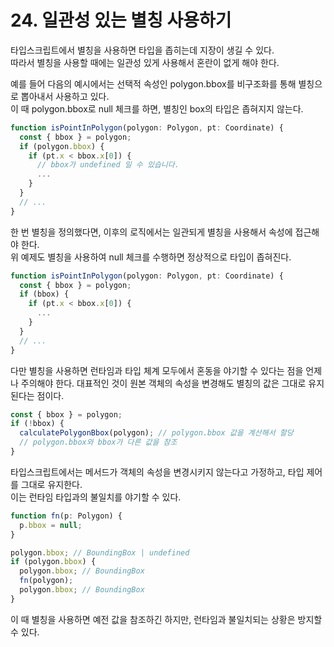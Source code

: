 # 24. 일관성 있는 별칭 사용하기

타입스크립트에서 별칭을 사용하면 타입을 좁히는데 지장이 생길 수 있다.  
따라서 별칭을 사용할 때에는 일관성 있게 사용해서 혼란이 없게 해야 한다.

예를 들어 다음의 예시에서는 선택적 속성인 polygon.bbox를 비구조화를 통해 별칭으로 뽑아내서 사용하고 있다.  
이 때 polygon.bbox로 null 체크를 하면, 별칭인 box의 타입은 좁혀지지 않는다.

```ts
function isPointInPolygon(polygon: Polygon, pt: Coordinate) {
  const { bbox } = polygon;
  if (polygon.bbox) {
    if (pt.x < bbox.x[0]) {
      // bbox가 undefined 일 수 있습니다.
      ...
    }
  }
  // ...
}
```

한 번 별칭을 정의했다면, 이후의 로직에서는 일관되게 별칭을 사용해서 속성에 접근해야 한다.  
위 예제도 별칭을 사용하여 null 체크를 수행하면 정상적으로 타입이 좁혀진다.

```ts
function isPointInPolygon(polygon: Polygon, pt: Coordinate) {
  const { bbox } = polygon;
  if (bbox) {
    if (pt.x < bbox.x[0]) {
      ...
    }
  }
  // ...
}
```

다만 별칭을 사용하면 런타임과 타입 체계 모두에서 혼동을 야기할 수 있다는 점을 언제나 주의해야 한다.
대표적인 것이 원본 객체의 속성을 변경해도 별칭의 값은 그대로 유지된다는 점이다.

```ts
const { bbox } = polygon;
if (!bbox) {
  calculatePolygonBbox(polygon); // polygon.bbox 값을 계산해서 할당
  // polygon.bbox와 bbox가 다른 값을 참조
}
```

타입스크립트에서는 메서드가 객체의 속성을 변경시키지 않는다고 가정하고, 타입 제어를 그대로 유지한다.  
이는 런타임 타입과의 불일치를 야기할 수 있다.

```ts
function fn(p: Polygon) {
  p.bbox = null;
}

polygon.bbox; // BoundingBox | undefined
if (polygon.bbox) {
  polygon.bbox; // BoundingBox
  fn(polygon);
  polygon.bbox; // BoundingBox
}
```

이 때 별칭을 사용하면 예전 값을 참조하긴 하지만, 런타임과 불일치되는 상황은 방지할 수 있다.
